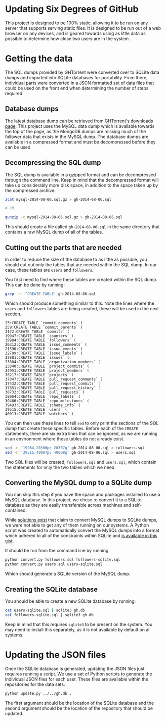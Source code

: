 Updating Six Degrees of GitHub
==============================
This project is designed to be 100% static, allowing it to be run on any server
that supports serving static files.  It is designed to be run out of a web
browser on any devices, and is geared towards using as little data as possible
to determine how close two users are in the system.

Getting the data
================
The SQL dumps provided by GHTorrent were converted over to SQLite data dumps and
imported into SQLite databases for portability.  From there, individual parts
were converted in a JSON formatted set of data files that could be used on the
front end when determining the number of steps required.

Database dumps
--------------
The latest database dump can be retrieved from
[GHTorrent's downloads page][ghtorrent-download].  This project uses the MySQL
data dump which is available towards the top of the page, as the MongoDB dumps
are missing much of the follower data that exists in the MySQL dump.
The database dumps are available in a compressed format and must be decompressed
before they can be used.

Decompressing the SQL dump
--------------------------
The SQL dump is available in a gzipped format and can be decompressed through
the command line.  Keep in mind that the decompressed format will take up
considerably more disk space, in addition to the space taken up by the
compressed archive.

```sh
zcat mysql-2014-08-06.sql.gz > gh-2014-08-06.sql

# OR

gunzip -c mysql-2014-08-06.sql.gz > gh-2014-08-06.sql
```

This should create a file called `gh-2014-08-06.sql` in the same directory that
contains a raw MySQL dump of all of the tables.

Cutting out the parts that are needed
-------------------------------------
In order to reduce the size of the database to as little as possible, you should
cut out only the tables that are needed within the SQL dump.  In our case, these
tables are `users` and `followers`.

You first need to find where these tables are created within the SQL dump.  This
can be done by running:

```sh
grep -n '^CREATE TABLE' gh-2014-08-06.sql
```

Which should produce something similar to this.  Note the lines where the
`users` and `followers` tables are being created, these will be used in the next
section.

```
25:CREATE TABLE `commit_comments` (
259:CREATE TABLE `commit_parents` (
3172:CREATE TABLE `commits` (
19947:CREATE TABLE `counters` (
19984:CREATE TABLE `followers` (
20312:CREATE TABLE `issue_comments` (
21590:CREATE TABLE `issue_events` (
22789:CREATE TABLE `issue_labels` (
22881:CREATE TABLE `issues` (
23804:CREATE TABLE `organization_members` (
23840:CREATE TABLE `project_commits` (
34951:CREATE TABLE `project_members` (
35217:CREATE TABLE `projects` (
37047:CREATE TABLE `pull_request_comments` (
37432:CREATE TABLE `pull_request_commits` (
37851:CREATE TABLE `pull_request_history` (
38732:CREATE TABLE `pull_requests` (
38964:CREATE TABLE `repo_labels` (
39466:CREATE TABLE `repo_milestones` (
39493:CREATE TABLE `schema_info` (
39515:CREATE TABLE `users` (
40013:CREATE TABLE `watchers` (
```

You can then use these lines to tell `sed` to only print the sections of the SQL
dump that create these specific tables.  Before each of the `CREATE` statements,
there are six extra lines that can be ignored, as we are running in an
environment where these tables do not already exist.

```sh
sed -n '19984,20306p; 20307q' gh-2014-08-06.sql > followers.sql
sed -n '39515,40007p; 40008q' gh-2014-08-06.sql > users.sql
```

Two SQL files will be created, `followers.sql` and `users.sql`, which contain
the statements for only the two tables which we need.

Converting the MySQL dump to a SQLite dump
------------------------------------------
You can skip this step if you have the space and packages installed to use a
MySQL database.  In this project, we chose to convert it to a SQLite database as
they are easily transferable across machines and self-contained.

While [solutions exist][mysql2sqlite] that claim to convert MySQL dumps to
SQLite dumps, we were not able to get any of them running on our systems.  A
Python script was created to automatically convert the MySQL dumps into a format
which adhered to all of the constraints within SQLite and
[is available in this gist][convert.py].

It should be run from the command line by running:

```sh
python convert.py followers.sql followers-sqlite.sql
python convert.py users.sql users-sqlite.sql
```

Which should generate a SQLite version of the MySQL dump.

Creating the SQLite database
----------------------------
You should be able to create a new SQLite database by running:

```sh
cat users-sqlite.sql | sqlite3 gh.db
cat followers-sqlite.sql | sqlite3 gh.db
```

Keep in mind that this requires `sqlite3` to be present on the system.  You may
need to install this separately, as it is not available by default on all
systems.

Updating the JSON files
=======================
Once the SQLite database is generated, updating the JSON files just requires
running a script.  We use a set of Python scripts to generate the individual
JSON files for each user.  These files are available within the repositories for
the data sets.

```sh
python update.py ../../gh.db .
```

The first argument should be the location of the SQLite database and the second
argument should be the location of the repository that should be updated.

[convert.py]: https://gist.github.com/kevin-brown/d5fd25cd67e42a0d6261
[ghtorrent-download]: http://ghtorrent.org/downloads.html
[mysql2sqlite]: https://gist.github.com/esperlu/943776
